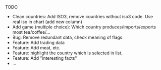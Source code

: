 TODO
* Clean countries: Add ISO3, remove countries without iso3 code. Use real iso in chart (add new column)
* Add game (multiple choice): Which country produces/imports/exports most tea/coffee/...
* Bug: Remove redundant data, check meaning of flags
* Feature: Add trading data
* Feature: Add meat, etc.
* Feature: highlight the country which is selected in list.
* Feature: Add "interesting facts"
* ...
